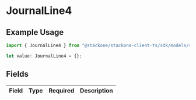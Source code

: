 # JournalLine4

## Example Usage

```typescript
import { JournalLine4 } from "@stackone/stackone-client-ts/sdk/models/shared";

let value: JournalLine4 = {};
```

## Fields

| Field       | Type        | Required    | Description |
| ----------- | ----------- | ----------- | ----------- |